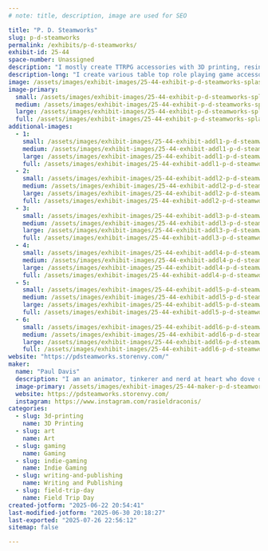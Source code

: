 ```yaml
---
# note: title, description, image are used for SEO

title: "P. D. Steamworks"
slug: p-d-steamworks
permalink: /exhibits/p-d-steamworks/
exhibit-id: 25-44
space-number: Unassigned
description: "I mostly create TTRPG accessories with 3D printing, resin casting, and some hand book binding."
description-long: "I create various table top role playing game accessories from 3D printed dice boxes, a fusion of dice box and dice tower I call a Tower Vault to hand casting resin dice, and have recently started making miniature modules and books for game masters and players to add to their own games or (eventually) run a full adventure with."
image: /assets/images/exhibit-images/25-44-exhibit-p-d-steamworks-splashpic-large.jpg
image-primary: 
  small: /assets/images/exhibit-images/25-44-exhibit-p-d-steamworks-splashpic-small.jpg
  medium: /assets/images/exhibit-images/25-44-exhibit-p-d-steamworks-splashpic-medium.jpg
  large: /assets/images/exhibit-images/25-44-exhibit-p-d-steamworks-splashpic-large.jpg
  full: /assets/images/exhibit-images/25-44-exhibit-p-d-steamworks-splashpic-full.jpg
additional-images: 
  - 1:
    small: /assets/images/exhibit-images/25-44-exhibit-addl1-p-d-steamworks-makerfairorlando2024-small.jpg
    medium: /assets/images/exhibit-images/25-44-exhibit-addl1-p-d-steamworks-makerfairorlando2024-medium.jpg
    large: /assets/images/exhibit-images/25-44-exhibit-addl1-p-d-steamworks-makerfairorlando2024-large.jpg
    full: /assets/images/exhibit-images/25-44-exhibit-addl1-p-d-steamworks-makerfairorlando2024-full.jpg
  - 2:
    small: /assets/images/exhibit-images/25-44-exhibit-addl2-p-d-steamworks-finnconmdc2025-3064-small.jpg
    medium: /assets/images/exhibit-images/25-44-exhibit-addl2-p-d-steamworks-finnconmdc2025-3064-medium.jpg
    large: /assets/images/exhibit-images/25-44-exhibit-addl2-p-d-steamworks-finnconmdc2025-3064-large.jpg
    full: /assets/images/exhibit-images/25-44-exhibit-addl2-p-d-steamworks-finnconmdc2025-3064-full.jpg
  - 3:
    small: /assets/images/exhibit-images/25-44-exhibit-addl3-p-d-steamworks-pic2-small.jpg
    medium: /assets/images/exhibit-images/25-44-exhibit-addl3-p-d-steamworks-pic2-medium.jpg
    large: /assets/images/exhibit-images/25-44-exhibit-addl3-p-d-steamworks-pic2-large.jpg
    full: /assets/images/exhibit-images/25-44-exhibit-addl3-p-d-steamworks-pic2-full.jpg
  - 4:
    small: /assets/images/exhibit-images/25-44-exhibit-addl4-p-d-steamworks-pic1-small.jpg
    medium: /assets/images/exhibit-images/25-44-exhibit-addl4-p-d-steamworks-pic1-medium.jpg
    large: /assets/images/exhibit-images/25-44-exhibit-addl4-p-d-steamworks-pic1-large.jpg
    full: /assets/images/exhibit-images/25-44-exhibit-addl4-p-d-steamworks-pic1-full.jpg
  - 5:
    small: /assets/images/exhibit-images/25-44-exhibit-addl5-p-d-steamworks-pic3-small.jpg
    medium: /assets/images/exhibit-images/25-44-exhibit-addl5-p-d-steamworks-pic3-medium.jpg
    large: /assets/images/exhibit-images/25-44-exhibit-addl5-p-d-steamworks-pic3-large.jpg
    full: /assets/images/exhibit-images/25-44-exhibit-addl5-p-d-steamworks-pic3-full.jpg
  - 6:
    small: /assets/images/exhibit-images/25-44-exhibit-addl6-p-d-steamworks-pic4-small.jpg
    medium: /assets/images/exhibit-images/25-44-exhibit-addl6-p-d-steamworks-pic4-medium.jpg
    large: /assets/images/exhibit-images/25-44-exhibit-addl6-p-d-steamworks-pic4-large.jpg
    full: /assets/images/exhibit-images/25-44-exhibit-addl6-p-d-steamworks-pic4-full.jpg
website: "https://pdsteamworks.storenvy.com/"
maker: 
  name: "Paul Davis"
  description: "I am an animator, tinkerer and nerd at heart who dove deep into trpgs. Got into 3d printing a good few years ago now and have been fusing my love of various media, 3d printing, tinkering, and ttrpg accessories."
  image-primary: /assets/images/exhibit-images/25-44-maker-p-d-steamworks-pdslogo-medium.png
  website: https://pdsteamworks.storenvy.com/
  instagram: https://www.instagram.com/rasieldraconis/
categories: 
  - slug: 3d-printing
    name: 3D Printing
  - slug: art
    name: Art
  - slug: gaming
    name: Gaming
  - slug: indie-gaming
    name: Indie Gaming
  - slug: writing-and-publishing
    name: Writing and Publishing
  - slug: field-trip-day
    name: Field Trip Day
created-jotform: "2025-06-22 20:54:41"
last-modified-jotform: "2025-06-30 20:18:27"
last-exported: "2025-07-26 22:56:12"
sitemap: false

---
```

